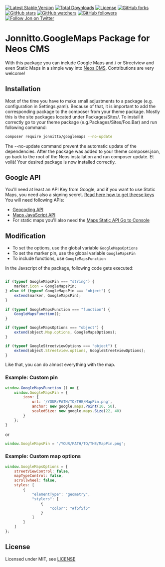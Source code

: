 [![Latest Stable Version](https://poser.pugx.org/jonnitto/googlemaps/v/stable)](https://packagist.org/packages/jonnitto/googlemaps)
[![Total Downloads](https://poser.pugx.org/jonnitto/googlemaps/downloads)](https://packagist.org/packages/jonnitto/googlemaps)
[![License](https://poser.pugx.org/jonnitto/googlemaps/license)](LICENSE)
[![GitHub forks](https://img.shields.io/github/forks/jonnitto/Jonnitto.GoogleMaps.svg?style=social&label=Fork)](https://github.com/jonnitto/Jonnitto.GoogleMaps/fork)
[![GitHub stars](https://img.shields.io/github/stars/jonnitto/Jonnitto.GoogleMaps.svg?style=social&label=Stars)](https://github.com/jonnitto/Jonnitto.GoogleMaps/stargazers)
[![GitHub watchers](https://img.shields.io/github/watchers/jonnitto/Jonnitto.GoogleMaps.svg?style=social&label=Watch)](https://github.com/jonnitto/Jonnitto.GoogleMaps/subscription)
[![GitHub followers](https://img.shields.io/github/followers/jonnitto.svg?style=social&label=Follow)](https://github.com/jonnitto/followers)
[![Follow Jon on Twitter](https://img.shields.io/twitter/follow/jonnitto.svg?style=social&label=Follow)](https://twitter.com/jonnitto)

# Jonnitto.GoogleMaps Package for Neos CMS

With this package you can include Google Maps and / or Streetview and even Static Maps in a simple way into [Neos CMS](https://www.neos.io). Contributions are very welcome!

## Installation

Most of the time you have to make small adjustments to a package (e.g. configuration in Settings.yaml). Because of that, it is important to add the corresponding package to the composer from your theme package. Mostly this is the site packages located under Packages/Sites/. To install it correctly go to your theme package (e.g.Packages/Sites/Foo.Bar) and run following command:

```bash
composer require jonnitto/googlemaps --no-update
```

The --no-update command prevent the automatic update of the dependencies. After the package was added to your theme composer.json, go back to the root of the Neos installation and run composer update. Et voilà! Your desired package is now installed correctly.

## Google API
You'll need at least an API Key from Google, and if you want to use Static Maps, you need also a signing secret. [Read here how to get theese keys](https://developers.google.com/maps/documentation/maps-static/get-api-key)  
You will need following APIs:

* [Geocoding API](https://developers.google.com/maps/documentation/geocoding)
* [Maps JavaScript API](https://developers.google.com/maps/documentation/javascript/)
* For static maps you'll also need the [Maps Static API
Go to Console
](https://developers.google.com/maps/documentation/maps-static/)

## Modification

* To set the options, use the global variable `GoogleMapsOptions`
* To set the marker pin, use the global variable `GoogleMapsPin`
* To include functions, use `GoogleMapsFunction`

In the Javscript of the package, following code gets executed:

```js

if (typeof GoogleMapsPin === "string") {
    marker.icon = GoogleMapsPin;
} else if (typeof GoogleMapsPin === "object") {
    extend(marker, GoogleMapsPin);
}
        
if (typeof GoogleMapsFunction === "function") {
    GoogleMapsFunction();
}

if (typeof GoogleMapsOptions === "object") {
    extend(object.Map.options, GoogleMapsOptions);
}

if (typeof GoogleStreetviewOptions === "object") {
    extend(object.Streetview.options, GoogleStreetviewOptions);
}
```

Like that, you can do almost everything with the map. 

### Example: Custom pin

```js
window.GoogleMapsFunction () => {
    window.GoogleMapsPin = {
        icon: {
            url: '/YOUR/PATH/TO/THE/MapPin.png',
            anchor: new google.maps.Point(10, 50),
            scaledSize: new google.maps.Size(22, 40)
        }
    };
}
```

or

```js
window.GoogleMapsPin = '/YOUR/PATH/TO/THE/MapPin.png';
```

### Example: Custom map options

```js
window.GoogleMapsOptions = {
    streetViewControl: false,
    mapTypeControl: false,
    scrollwheel: false,
    styles: [
        {
            "elementType": "geometry",
            "stylers": [
                {
                    "color": "#f5f5f5"
                }
            ]
        }
    ]
};
```


## License

Licensed under MIT, see [LICENSE](LICENSE)
